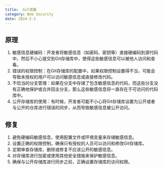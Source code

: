 ```yaml
---
title:  Git泄露
category: Web Security
date: 2024-2-2
---
```


## 原理

1. 敏感信息硬编码：开发者将敏感信息（如密码、密钥等）直接硬编码到源代码中，然后不小心提交到Git存储库中，使得这些敏感信息可以被他人访问和查看。
2. 错误的权限控制：在Git存储库的配置中，如果权限控制设置得不当，可能会导致未授权的用户可以访问敏感信息或直接修改代码。
3. 不恰当的分支管理：如果在分支中存储了包含敏感信息的代码，而这些分支没有正确地保护或合并回主分支，那么这些敏感信息将一直存在于可访问的代码库中。
4. 公开存储库的使用：有时候，开发者可能不小心将Git存储库设置为公开或者与公开的仓库进行错误的同步，从而导致敏感信息被公开访问。

## 修复

1. 避免硬编码敏感信息，使用配置文件或环境变量来存储敏感信息。
2. 设置正确的权限控制，确保只有授权的人员可以访问和修改Git存储库。
3. 定期审查存储库，删除或修复不应该公开的敏感信息。
4. 对存储库进行加密或使用其他安全措施来保护敏感信息。
5. 确保与公开存储库进行同步之前，正确设置存储库的访问权限。
